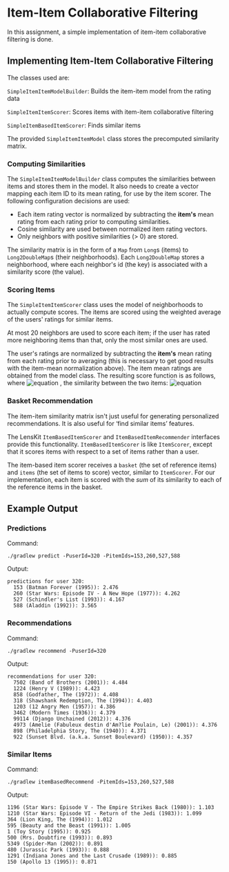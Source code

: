 # Item-Item Collaborative Filtering

In this assignment, a simple implementation of item-item collaborative filtering is done. 

## Implementing Item-Item Collaborative Filtering

The classes used are:

`SimpleItemItemModelBuilder`: Builds the item-item model from the rating data

`SimpleItemItemScorer`: Scores items with item-item collaborative filtering

`SimpleItemBasedItemScorer`: Finds similar items

The provided `SimpleItemItemModel` class stores the precomputed similarity matrix.

### Computing Similarities

The `SimpleItemItemModelBuilder` class computes the similarities between items and stores them
in the model. It also needs to create a vector mapping each item ID to its mean rating, for use
by the item scorer. The following configuration decisions are used:

-   Each item rating vector is normalized by subtracting the **item's** mean rating from each rating prior to computing similarities.
-   Cosine similarity are used between normalized item rating vectors.
-   Only neighbors with positive similarities (> 0) are stored.


The similarity matrix is in the form of a `Map` from `Long`s (items) to `Long2DoubleMap`s (their neighborhoods).  Each `Long2DoubleMap` stores a neighborhood, where each neighbor's id (the key) is associated with a similarity score (the value).

### Scoring Items

The `SimpleItemItemScorer` class uses the model of neighborhoods to actually compute scores.
The items are scored using the weighted average of the users' ratings for similar items.

At most 20 neighbors are used to score each item; if the user has rated more neighboring items than that, only the most similar ones are used.

The user's ratings are normalized by subtracting the **item's** mean rating from each rating prior to
averaging (this is necessary to get good results with the item-mean normalization above). The item mean ratings are obtained from the model class.  The resulting score function is as follows, where ![equation](http://latex.codecogs.com/gif.latex?$w_{ij}&space;=&space;\mathrm{sim}(i,j)$) , the similarity between the two items:
 ![equation](http://latex.codecogs.com/gif.latex?$&space;$s(i;u)&space;=&space;\mu_i&space;&plus;&space;\frac{\sum_{j&space;\in&space;I_u}&space;(r_{uj}&space;-&space;\mu_j)&space;w_{ij}}{\sum_{j&space;\in&space;I_u}&space;|w_{ij}|}$&space;$)

### Basket Recommendation

The item-item similarity matrix isn't just useful for generating personalized recommendations.
It is also useful for ‘find similar items’ features.

The LensKit `ItemBasedItemScorer` and `ItemBasedItemRecommender` interfaces provide this functionality. `ItemBasedItemScorer` is like `ItemScorer`, except that it scores items with respect to a set of items rather than a user.

The item-based item scorer receives a `basket` (the set of reference items) and `items` (the set of items to score) vector, similar to `ItemScorer`.  For our implementation, each item is scored with the *sum* of its similarity to each of the reference items in the basket.


## Example Output

### Predictions

Command:

    ./gradlew predict -PuserId=320 -PitemIds=153,260,527,588

Output:

    predictions for user 320:
      153 (Batman Forever (1995)): 2.476
      260 (Star Wars: Episode IV - A New Hope (1977)): 4.262
      527 (Schindler's List (1993)): 4.167
      588 (Aladdin (1992)): 3.565

### Recommendations

Command:

    ./gradlew recommend -PuserId=320

Output:

    recommendations for user 320:
      7502 (Band of Brothers (2001)): 4.484
      1224 (Henry V (1989)): 4.423
      858 (Godfather, The (1972)): 4.408
      318 (Shawshank Redemption, The (1994)): 4.403
      1203 (12 Angry Men (1957)): 4.386
      3462 (Modern Times (1936)): 4.379
      99114 (Django Unchained (2012)): 4.376
      4973 (Amelie (Fabuleux destin d'Am?lie Poulain, Le) (2001)): 4.376
      898 (Philadelphia Story, The (1940)): 4.371
      922 (Sunset Blvd. (a.k.a. Sunset Boulevard) (1950)): 4.357

### Similar Items

Command:

    ./gradlew itemBasedRecommend -PitemIds=153,260,527,588

Output:

    1196 (Star Wars: Episode V - The Empire Strikes Back (1980)): 1.103
    1210 (Star Wars: Episode VI - Return of the Jedi (1983)): 1.099
    364 (Lion King, The (1994)): 1.012
    595 (Beauty and the Beast (1991)): 1.005
    1 (Toy Story (1995)): 0.925
    500 (Mrs. Doubtfire (1993)): 0.893
    5349 (Spider-Man (2002)): 0.891
    480 (Jurassic Park (1993)): 0.888
    1291 (Indiana Jones and the Last Crusade (1989)): 0.885
    150 (Apollo 13 (1995)): 0.871

